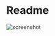 # Readme

![screenshot](https://raw.githubusercontent.com/esayemm/daw/master/screenshots/screenshot.png)
